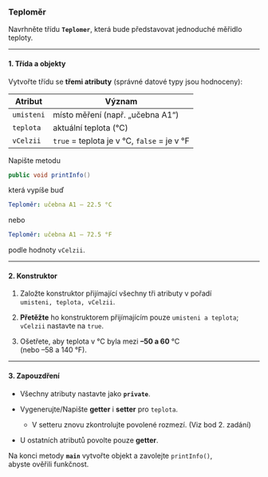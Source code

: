 ### **Teploměr**

Navrhněte třídu **`Teplomer`**, která bude představovat jednoduché měřidlo teploty.  

---

#### 1\. Třída a objekty

Vytvořte třídu se **třemi atributy** (správné datové typy jsou hodnoceny):

| Atribut | Význam |
| --- | --- |
| `umisteni` | místo měření (např. „učebna A1“) |
| `teplota` | aktuální teplota (°C) |
| `vCelzii` | `true` = teplota je v °C, `false` = je v °F |

Napište metodu

```java
public void printInfo()
```

která vypíše buď

```yaml
Teploměr: učebna A1 — 22.5 °C
```

nebo

```yaml
Teploměr: učebna A1 — 72.5 °F
```

podle hodnoty `vCelzii`.

---

#### 2\. Konstruktor

1.  Založte konstruktor přijímající všechny tři atributy v pořadí  
    `umisteni, teplota, vCelzii`.

2.  **Přetěžte** ho konstruktorem přijímajícím pouze `umisteni a teplota`;  
    `vCelzii` nastavte na `true`.

3.  Ošetřete, aby teplota v °C byla mezi **–50 a 60** °C  
    (nebo –58 a 140 °F).

---

#### 3\. Zapouzdření

-   Všechny atributy nastavte jako **`private`**.

-   Vygenerujte/Napište **getter** i **setter** pro `teplota`.

    -   V setteru znovu zkontrolujte povolené rozmezí. (Viz bod 2. zadání)

-   U ostatních atributů povolte pouze **getter**.


Na konci metody **`main`** vytvořte objekt a zavolejte `printInfo()`,  
abyste ověřili funkčnost.